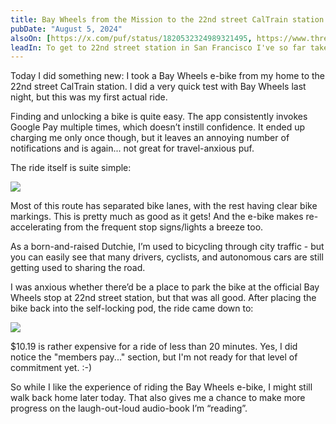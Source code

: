 ```yaml
---
title: Bay Wheels from the Mission to the 22nd street CalTrain station
pubDate: "August 5, 2024"
alsoOn: [https://x.com/puf/status/1820532324989321495, https://www.threads.net/@frankpuf/post/C-TIQ3KS1WH, https://c.im/@puf/112910919176916865]
leadIn: To get to 22nd street station in San Francisco I've so far taken a bus (which was OK), and walked (which was beautiful, but very steep). Today I took the Bay Wheels e-bike, which you can find all over the city.
---
```


Today I did something new: I took a Bay Wheels e-bike from my home to the 22nd street CalTrain station. I did a very quick test with Bay Wheels last night, but this was my first actual ride.

Finding and unlocking a bike is quite easy. The app consistently invokes Google Pay multiple times, which doesn’t instill confidence. It ended up charging me only once though, but it leaves an annoying number of notifications and is again... not great for travel-anxious puf.

The ride itself is suite simple:

![](https://i.imgur.com/18aT5gZ.png)

Most of this route has separated bike lanes, with the rest having clear bike markings. This is pretty much as good as it gets! And the e-bike makes re-accelerating from the frequent stop signs/lights a breeze too.

As a born-and-raised Dutchie, I’m used to bicycling through city traffic - but you can easily see that many drivers, cyclists, and autonomous cars are still getting used to sharing the road.

I was anxious whether there’d be a place to park the bike at the official Bay Wheels stop at 22nd street station, but that was all good. After placing the bike back into the self-locking pod, the ride came down to:

![](https://i.imgur.com/yCChJdL.png)

$10.19 is rather expensive for a ride of less than 20 minutes. Yes, I did notice the "members pay..." section, but I'm not ready for that level of commitment yet. :-)

So while I like the experience of riding the Bay Wheels e-bike, I might still walk back home later today. That also gives me a chance to make more progress on the laugh-out-loud audio-book I’m “reading”.

